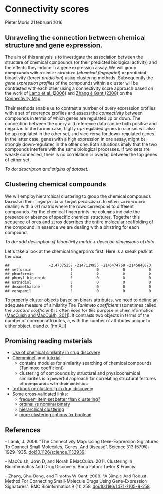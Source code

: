 Connectivity scores
================
Pieter Moris
21 februari 2016

Unraveling the connection between chemical structure and gene expression.
-------------------------------------------------------------------------

The aim of this analysis is to investigate the association between the structure of chemical compounds (or their predicted biological activity) and the effects they induce in a gene expression assay. We will group compounds with a similar structure (*chemical fingerprint*) or predicted bioactivity (*target prediction*) using clustering methods. Subsequently the *gene expression profiles* of the compounds within a cluster will be contrasted with each other using a connectivity score approach based on the work of [Lamb et al. (2006)](#lamb) and [Zhang & Gant (2008)](#zang) on the [Connectivity Map](https://www.broadinstitute.org/cmap/).

Their methods enable us to contrast a number of query expression profiles with a set of reference profiles and assess the *connectivity* between compounds in terms of which genes are regulated up or down. The connection between the query and reference data can be both positive and negative. In the former case, highly up-regulated genes in one set will also be up-regulated in the other set, and vice versa for down-regulated genes. In the latter case, genes with a high expression in one assay, might be strongly down-regulated in the other one. Both situations imply that the two compounds interfere with the same biological processes. If two sets are weakly connected, there is no correlation or overlap between the top genes of either set.

*To do: description and origins of dataset.*

Clustering chemical compounds
-----------------------------

We will employ hierarchical clustering to group the chemical compounds based on their fingerprints or target predictions. In either case we are dealing with a 0/1 matrix where the rows correspond to different compounds. For the chemical fingerprints the columns indicate the presence or absence of specific chemical structures. Together this sequence of ones and zeros describes the entire molecular scaffolding of the compound. In essence we are dealing with a bit string for each compound.

*To do: add description of bioactivity matrix + describe dimensions of data.*

Let's take a look at the chemical fingerprints first. Here is a sneak peak at the data:

    ##                  -2147375257 -2147119955 -2146474760 -2145840573
    ## metformin                  0           0           0           0
    ## phenformin                 0           0           0           0
    ## phenyl biguanide           0           0           0           0
    ## estradiol                  0           0           0           0
    ## dexamethasone              0           0           0           0
    ## verapamil                  0           0           0           0

To properly cluster objects based on binary attributes, we need to define an adequate measure of similarity The *Tanimoto coefficient* (sometimes called the *Jaccard coefficient*) is often used for this purpose in cheminformatics ([MacCuish and MacCuish, 2011](#chem)). It contrasts two objects in terms of the number of common attributes, *c*, with the number of attributes unique to either object, *a* and *b*. \[i^n X_i\]

Promising reading materials
---------------------------

-   [Use of chemical similarity in drug discovery](http://mcc.irb.hr/mcc_04/presentations/butina_d_mcc04_2.pdf)
-   [ChemmineR](https://www.bioconductor.org/packages/3.3/bioc/vignettes/ChemmineR/inst/doc/ChemmineR.html#introduction) and [tutorial](http://chemmine.ucr.edu/help/):
    -   contains modules for similarity searching of chemical compounds (Tanimoto coefficient)
    -   clustering of compounds by structural and physicochemical similarities is a powerful approach for correlating structural features of compounds with their activities
-   [textbook on clustering in drug discovery](https://books.google.be/books?id=ZDDNBQAAQBAJ&pg=PA41&lpg=PA41&dq=tanimoto+clustering&source=bl&ots=vsLen2ZmS5&sig=N16boAKkB5NWLJjeteC4shM6Brc&hl=en&sa=X&ved=0ahUKEwiaiZvsx4vLAhWBfxoKHf-9DrwQ6AEISzAH#v=onepage&q=tanimoto%20clustering&f=false)
-   Some cross-validated links:
    -   [frequent item set better than clustering?](https://stats.stackexchange.com/questions/86318/clustering-a-binary-matrix)
    -   [ordinal vs nominal binary](https://stats.stackexchange.com/questions/116856/hierarchical-or-two-step-cluster-analysis-for-binary-data?rq=1)
    -   [hierarchical clustering](https://stats.stackexchange.com/questions/2717/clustering-with-a-distance-matrix?rq=1)
    -   [more clustering options for boolean](https://stats.stackexchange.com/questions/70113/cluster-large-boolean-dataset?rq=1)

References
----------

<a name="lamb"></a>- Lamb, J. 2006. "The Connectivity Map: Using Gene-Expression Signatures To Connect Small Molecules, Genes, And Disease". Science 313 (5795): 1929-1935. <doi:10.1126/science.1132939>.

<a name="chem"></a>- MacCuish, John D, and Norah E MacCuish. 2011. Clustering In Bioinformatics And Drug Discovery. Boca Raton: Taylor & Francis.

<a name="zang"></a> - Zhang, Shu-Dong, and Timothy W Gant. 2008. "A Simple And Robust Method For Connecting Small-Molecule Drugs Using Gene-Expression Signatures". BMC Bioinformatics 9 (1): 258. <doi:10.1186/1471-2105-9-258>.
